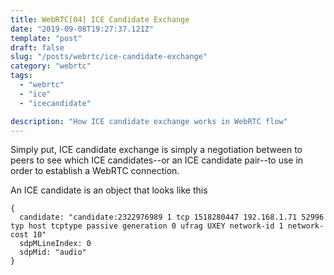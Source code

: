 ```yaml
---
title: WebRTC[04] ICE Candidate Exchange
date: "2019-09-08T19:27:37.121Z"
template: "post"
draft: false
slug: "/posts/webrtc/ice-candidate-exchange"
category: "webrtc"
tags:
  - "webrtc"
  - "ice"
  - "icecandidate"

description: "How ICE candidate exchange works in WebRTC flow"
---
```


Simply put, ICE candidate exchange is simply a negotiation between to peers to see which ICE candidates--or an ICE candidate pair--to use in order to establish a WebRTC connection.

An ICE candidate is an object that looks like this

```
{
  candidate: "candidate:2322976989 1 tcp 1518280447 192.168.1.71 52996 typ host tcptype passive generation 0 ufrag UXEY network-id 1 network-cost 10"
  sdpMLineIndex: 0
  sdpMid: "audio"
}
```
